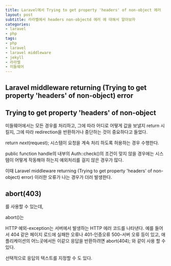 ```yaml
---
title: Laravel에서 Trying to get property 'headers' of non-object 에러
layout: post
subtitle: 라라벨에서 headers non-objectd 에러 에 대해서 알아보자
categories:
- laravel
- php
tags:
- php
- laravel
- laravel middleware
- jekyll
- 라라벨
- 미들웨어
---
```


## Laravel middleware returning (Trying to get property 'headers' of non-object) error

## Trying to get property 'headers' of non-object
미들웨어에서는 모든 경우를 처리하고, 그에 따라 어디로 어떻게 값을 보낼지 return 시킬지, 그에 따라 redirection을 반환하거나 중단하는 것이 중요하다고 들었다.

return $next($request); 
시스템이 요청을 계속 처리 하도록 허용하는 경우 수행한다.

public function handle의 내부의 
Auth::check()의 조건이 맞지 않을 경우에는
시스템이 어떻게 작동해야 하는지 예외처리를 걸지 않은 경우가 많다.

이때 
Laravel middleware returning 
(Trying to get property 'headers' of non-object) error)
이러한 오류가 나는 경우가 더러 발생한다.


## abort(403)   
를 사용할 수 있는데,

abort()는

HTTP 예외-exception는
서버에서 발생하는 HTTP 에러 코드를 나타낸다. 
예를 들어서 404 같은 페이지 로드에 실패한 오류나 
401-인증오류
500-서버 오류 등이 있고, 
애플리케이션의 어느곳에서든 이같으 응답을 반환하려면 
abort(404); 와 같이 사용 할 수 있다.

선택적으로 응답의 텍스트를 지정할 수 도 있다.
